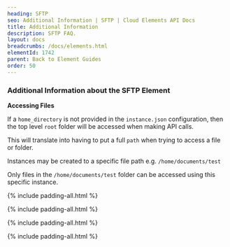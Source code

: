 ```yaml
---
heading: SFTP
seo: Additional Information | SFTP | Cloud Elements API Docs
title: Additional Information
description: SFTP FAQ.
layout: docs
breadcrumbs: /docs/elements.html
elementId: 1742
parent: Back to Element Guides
order: 50
---
```


### Additional Information about the SFTP Element

__Accessing Files__

If a `home_directory` is not provided in the `instance.json` configuration, then the top level `root` folder will be accessed when making API calls.

This will translate into having to put a full `path` when trying to access a file or folder.

Instances may be created to a specific file path e.g. `/home/documents/test`

Only files in the `/home/documents/test` folder can be accessed using this specific instance.

{% include padding-all.html %}

{% include padding-all.html %}

{% include padding-all.html %}

{% include padding-all.html %}
